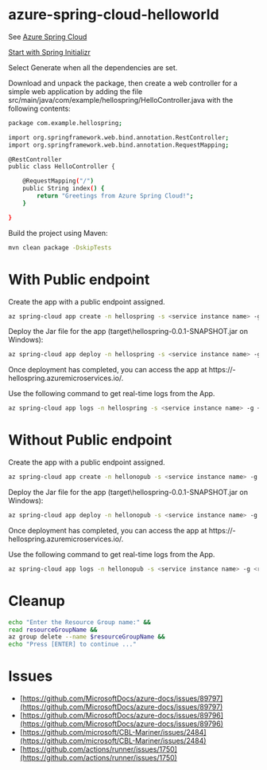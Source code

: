 # azure-spring-cloud-helloworld

See [Azure Spring Cloud](https://docs.microsoft.com/en-us/azure/spring-cloud/quickstart?tabs=Azure-CLI&pivots=programming-language-java)

[Start with Spring Initializr](https://start.spring.io/#!type=maven-project&language=java&platformVersion=2.6.4&packaging=jar&jvmVersion=11&groupId=com.example&artifactId=hellospring&name=hellospring&description=Demo%20project%20for%20Spring%20Boot&packageName=com.example.hellospring&dependencies=web,cloud-eureka,actuator,cloud-config-client)

Select Generate when all the dependencies are set.

Download and unpack the package, then create a web controller for a simple web application by adding the file src/main/java/com/example/hellospring/HelloController.java with the following contents:

```sh
package com.example.hellospring;

import org.springframework.web.bind.annotation.RestController;
import org.springframework.web.bind.annotation.RequestMapping;

@RestController
public class HelloController {

    @RequestMapping("/")
    public String index() {
        return "Greetings from Azure Spring Cloud!";
    }

}
```


Build the project using Maven:
```sh
mvn clean package -DskipTests
```

# With Public endpoint
Create the app with a public endpoint assigned.
```sh
az spring-cloud app create -n hellospring -s <service instance name> -g <resource group name> --assign-endpoint true --runtime-version=Java_11
```

Deploy the Jar file for the app (target\hellospring-0.0.1-SNAPSHOT.jar on Windows):
```sh
az spring-cloud app deploy -n hellospring -s <service instance name> -g <resource group name> --artifact-path azure-spring-cloud-helloworld/target/hellospring-0.0.1-SNAPSHOT.jar
```

Once deployment has completed, you can access the app at https://<service instance name>-hellospring.azuremicroservices.io/.

Use the following command to get real-time logs from the App.
```sh
az spring-cloud app logs -n hellospring -s <service instance name> -g <resource group name> --lines 100 -f
```

# Without Public endpoint
Create the app with a public endpoint assigned.
```sh
az spring-cloud app create -n hellonopub -s <service instance name> -g <resource group name> --assign-endpoint false --runtime-version=Java_11
```

Deploy the Jar file for the app (target\hellospring-0.0.1-SNAPSHOT.jar on Windows):
```sh
az spring-cloud app deploy -n hellonopub -s <service instance name> -g <resource group name> --artifact-path azure-spring-cloud-helloworld/target/hellospring-0.0.1-SNAPSHOT.jar
```

Once deployment has completed, you can access the app at https://<service instance name>-hellospring.azuremicroservices.io/.

Use the following command to get real-time logs from the App.
```sh
az spring-cloud app logs -n hellonopub -s <service instance name> -g <resource group name> --lines 100 -f
```


# Cleanup
```sh
echo "Enter the Resource Group name:" &&
read resourceGroupName &&
az group delete --name $resourceGroupName &&
echo "Press [ENTER] to continue ..."
```

# Issues
- [https://github.com/MicrosoftDocs/azure-docs/issues/89797](https://github.com/MicrosoftDocs/azure-docs/issues/89797)
- [https://github.com/MicrosoftDocs/azure-docs/issues/89796](https://github.com/MicrosoftDocs/azure-docs/issues/89796)
- [https://github.com/microsoft/CBL-Mariner/issues/2484](https://github.com/microsoft/CBL-Mariner/issues/2484)
- [https://github.com/actions/runner/issues/1750](https://github.com/actions/runner/issues/1750)